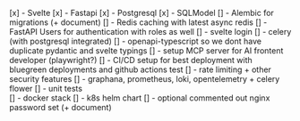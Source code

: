 [x] - Svelte
[x] - Fastapi
[x] - Postgresql
[x] - SQLModel
[] - Alembic for migrations (+ document)
[] - Redis caching with latest async redis
[] - FastAPI Users for authentication with roles as well
[] - svelte login
[] - celery (with postgresql integrated)
[] - openapi-typescript so we dont have duplicate pydantic and svelte typings
[] - setup MCP server for AI frontent developer (playwright?)
[] - CI/CD setup for best deployment with bluegreen deployments and github actions test
[] - rate limiting + other security features
[] - graphana, prometheus, loki, opentelemetry + celery flower
[] - unit tests  
[] - docker stack
[] - k8s helm chart
[] - optional commented out nginx password set (+ document)

